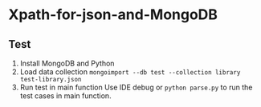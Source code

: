 # Xpath-for-json-and-MongoDB
## Test
1. Install MongoDB and Python
2. Load data collection
   `mongoimport --db test --collection library test-library.json`
3. Run test in main function
   Use IDE debug or `python parse.py` to run the test cases in main function.